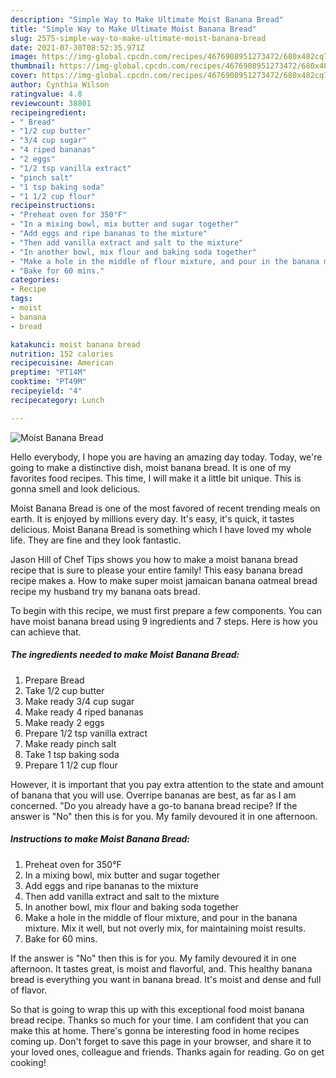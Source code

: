 ```yaml
---
description: "Simple Way to Make Ultimate Moist Banana Bread"
title: "Simple Way to Make Ultimate Moist Banana Bread"
slug: 2575-simple-way-to-make-ultimate-moist-banana-bread
date: 2021-07-30T08:52:35.971Z
image: https://img-global.cpcdn.com/recipes/4676908951273472/680x482cq70/moist-banana-bread-recipe-main-photo.jpg
thumbnail: https://img-global.cpcdn.com/recipes/4676908951273472/680x482cq70/moist-banana-bread-recipe-main-photo.jpg
cover: https://img-global.cpcdn.com/recipes/4676908951273472/680x482cq70/moist-banana-bread-recipe-main-photo.jpg
author: Cynthia Wilson
ratingvalue: 4.8
reviewcount: 38801
recipeingredient:
- " Bread"
- "1/2 cup butter"
- "3/4 cup sugar"
- "4 riped bananas"
- "2 eggs"
- "1/2 tsp vanilla extract"
- "pinch salt"
- "1 tsp baking soda"
- "1 1/2 cup flour"
recipeinstructions:
- "Preheat oven for 350°F"
- "In a mixing bowl, mix butter and sugar together"
- "Add eggs and ripe bananas to the mixture"
- "Then add vanilla extract and salt to the mixture"
- "In another bowl, mix flour and baking soda together"
- "Make a hole in the middle of flour mixture, and pour in the banana mixture. Mix it well, but not overly mix, for maintaining moist results."
- "Bake for 60 mins."
categories:
- Recipe
tags:
- moist
- banana
- bread

katakunci: moist banana bread 
nutrition: 152 calories
recipecuisine: American
preptime: "PT14M"
cooktime: "PT49M"
recipeyield: "4"
recipecategory: Lunch

---
```



![Moist Banana Bread](https://img-global.cpcdn.com/recipes/4676908951273472/680x482cq70/moist-banana-bread-recipe-main-photo.jpg)

Hello everybody, I hope you are having an amazing day today. Today, we're going to make a distinctive dish, moist banana bread. It is one of my favorites food recipes. This time, I will make it a little bit unique. This is gonna smell and look delicious.

Moist Banana Bread is one of the most favored of recent trending meals on earth. It is enjoyed by millions every day. It's easy, it's quick, it tastes delicious. Moist Banana Bread is something which I have loved my whole life. They are fine and they look fantastic.

Jason Hill of Chef Tips shows you how to make a moist banana bread recipe that is sure to please your entire family! This easy banana bread recipe makes a. How to make super moist jamaican banana oatmeal bread recipe my husband try my banana oats bread.


To begin with this recipe, we must first prepare a few components. You can have moist banana bread using 9 ingredients and 7 steps. Here is how you can achieve that.

<!--inarticleads1-->

##### The ingredients needed to make Moist Banana Bread:

1. Prepare  Bread
1. Take 1/2 cup butter
1. Make ready 3/4 cup sugar
1. Make ready 4 riped bananas
1. Make ready 2 eggs
1. Prepare 1/2 tsp vanilla extract
1. Make ready pinch salt
1. Take 1 tsp baking soda
1. Prepare 1 1/2 cup flour


However, it is important that you pay extra attention to the state and amount of banana that you will use. Overripe bananas are best, as far as I am concerned. &#34;Do you already have a go-to banana bread recipe? If the answer is &#34;No&#34; then this is for you. My family devoured it in one afternoon. 

<!--inarticleads2-->

##### Instructions to make Moist Banana Bread:

1. Preheat oven for 350°F
1. In a mixing bowl, mix butter and sugar together
1. Add eggs and ripe bananas to the mixture
1. Then add vanilla extract and salt to the mixture
1. In another bowl, mix flour and baking soda together
1. Make a hole in the middle of flour mixture, and pour in the banana mixture. Mix it well, but not overly mix, for maintaining moist results.
1. Bake for 60 mins.


If the answer is &#34;No&#34; then this is for you. My family devoured it in one afternoon. It tastes great, is moist and flavorful, and. This healthy banana bread is everything you want in banana bread. It&#39;s moist and dense and full of flavor. 

So that is going to wrap this up with this exceptional food moist banana bread recipe. Thanks so much for your time. I am confident that you can make this at home. There's gonna be interesting food in home recipes coming up. Don't forget to save this page in your browser, and share it to your loved ones, colleague and friends. Thanks again for reading. Go on get cooking!
